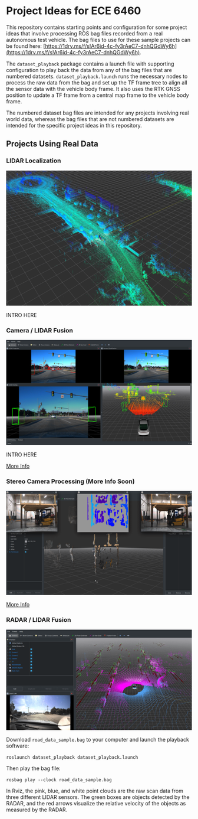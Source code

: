 # Project Ideas for ECE 6460

This repository contains starting points and configuration for some project ideas that involve processing ROS bag files recorded from a real autonomous test vehicle. The bag files to use for these sample projects can be found here: [https://1drv.ms/f/s!Ar6id-4c-fy3rAeC7-dnhQGdWy6h](https://1drv.ms/f/s!Ar6id-4c-fy3rAeC7-dnhQGdWy6h).

The `dataset_playback` package contains a launch file with supporting configuration to play back the data from any of the bag files that are numbered datasets. `dataset_playback.launch` runs the necessary nodes to process the raw data from the bag and set up the TF frame tree to align all the sensor data with the vehicle body frame. It also uses the RTK GNSS position to update a TF frame from a central map frame to the vehicle body frame.

The numbered dataset bag files are intended for any projects involving real world data, whereas the bag files that are not numbered datasets are intended for the specific project ideas in this repository.

## Projects Using Real Data

### LIDAR Localization
![LIDAR Mapping](img/lidar_slam.png)

INTRO HERE

### Camera / LIDAR Fusion
![Camera / LIDAR Fusion](img/camera_lidar_fusion.png)

INTRO HERE

[More Info](camera_lidar_project/README.md)

### Stereo Camera Processing (More Info Soon)
![Stereo Camera Processing](img/stereo_processing.png)

[More Info](stereo_camera_project/README.md)

### RADAR / LIDAR Fusion

![RADAR / LIDAR Fusion](img/radar_lidar_fusion.png)

Download `road_data_sample.bag` to your computer and launch the playback software:
```
roslaunch dataset_playback dataset_playback.launch
```
Then play the bag file:
```
rosbag play --clock road_data_sample.bag
```
In Rviz, the pink, blue, and white point clouds are the raw scan data from three different LIDAR sensors. The green boxes are objects detected by the RADAR, and the red arrows visualize the relative velocity of the objects as measured by the RADAR.
